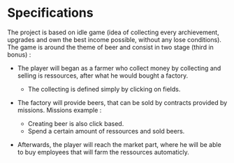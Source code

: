 # Specifications

The project is based on idle game (idea of collecting every archievement, upgrades and own the best income possible, without any lose conditions). 
The game is around the theme of beer and consist in two stage (third in bonus) : 
* The player will began as a farmer who collect money by collecting and selling is ressources, after what he would bought a factory.
  * The collecting is defined simply by clicking on fields.
    
  
* The factory will provide beers, that can be sold by contracts provided by missions. Missions example :
  * Creating beer is also click based.
  * Spend a certain amount of ressources and sold beers.  
    
* Afterwards, the player will reach the market part, where he will be able to buy employees that will farm the ressources automaticly.


